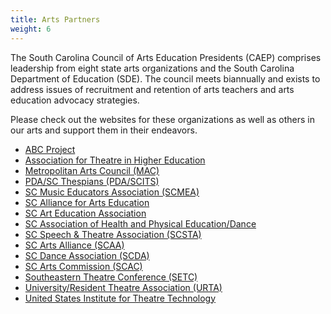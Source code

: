 ```yaml
---
title: Arts Partners
weight: 6
---
```


The South Carolina Council of Arts Education Presidents (CAEP) comprises leadership from eight state arts organizations and the South Carolina Department of Education (SDE). The council meets biannually and exists to address issues of recruitment and retention of arts teachers and arts education advocacy strategies.

Please check out the websites for these organizations as well as others in our arts and support them in their endeavors.

- [ABC Project](http://www.abcprojectsc.com/)
- [Association for Theatre in Higher Education](http://www.athe.org/)
- [Metropolitan Arts Council (MAC)](http://www.greenvillearts.com/)
- [PDA/SC Thespians (PDA/SCITS)](http://www.pdascits.org/)
- [SC Music Educators Association (SCMEA)](http://www.scmea.net/)
- [SC Alliance for Arts Education](http://www.scaae.net/)
- [SC Art Education Association](http://scaea.org/)
- [SC Association of Health and Physical Education/Dance](http://scahperd.org/)
- [SC Speech & Theatre Association (SCSTA)](http://www.scsta.org/)
- [SC Arts Alliance (SCAA)](http://www.scartsalliance.net/)
- [SC Dance Association (SCDA)](http://scdanceassociation.webs.com/)
- [SC Arts Commission (SCAC)](http://www.southcarolinaarts.com/)
- [Southeastern Theatre Conference (SETC)](http://www.setc.org/)
- [University/Resident Theatre Association (URTA)](http://www.urta.com/)
- [United States Institute for Theatre Technology](http://www.usitt.org/)

